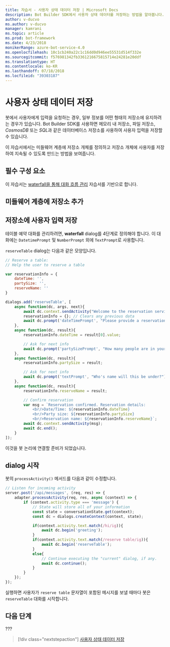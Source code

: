 ```yaml
---
title: 자습서 - 사용자 상태 데이터 저장 | Microsoft Docs
description: Bot Builder SDK에서 사용자 상태 데이터를 저장하는 방법을 알아봅니다.
author: v-ducvo
ms.author: v-ducvo
manager: kamrani
ms.topic: article
ms.prod: bot-framework
ms.date: 4/23/2018
monikerRange: azure-bot-service-4.0
ms.openlocfilehash: 10c1cb240a22c1c16dd0d946ee55531d514f332e
ms.sourcegitcommit: f576981342fb3361216675815714e24281e20ddf
ms.translationtype: HT
ms.contentlocale: ko-KR
ms.lasthandoff: 07/18/2018
ms.locfileid: "39303187"
---
```

# <a name="save-user-state-data"></a>사용자 상태 데이터 저장

봇에서 사용자에게 입력을 요청하는 경우, 일부 정보를 어떤 형태의 저장소에 유지하려는 경우가 있습니다. Bot Builder SDK를 사용하면 메모리 내 저장소, 파일 저장소, *CosmosDB* 또는 *SQL*과 같은 데이터베이스 저장소를 사용하여 사용자 입력을 저장할 수 있습니다. 

이 자습서에서는 미들웨어 계층에 저장소 개체를 정의하고 저장소 개체에 사용자를 저장하여 지속될 수 있도록 만드는 방법을 보여줍니다.

## <a name="prequisite"></a>필수 구성 요소 

이 자습서는 [waterfall을 통해 대화 흐름 관리](bot-builder-tutorial-waterfall.md) 자습서를 기반으로 합니다.

## <a name="add-storage-to-middleware-layer"></a>미들웨어 계층에 저장소 추가


## <a name="save-user-input-to-storage"></a>저장소에 사용자 입력 저장

테이블 예약 대화를 관리하려면, **waterfall** dialog를 4단계로 정의해야 합니다. 이 대화에는 `DatetimePrompt` 및 `NumberPrompt` 외에 `TextPrompt`로 사용합니다.

`reserveTable` dialog는 다음과 같은 모양입니다.

```javascript
// Reserve a table:
// Help the user to reserve a table

var reservationInfo = {
    dateTime: '',
    partySize: '',
    reserveName: ''
}

dialogs.add('reserveTable', [
    async function(dc, args, next){
        await dc.context.sendActivity("Welcome to the reservation service.");
        reservationInfo = {}; // Clears any previous data
        await dc.prompt('dateTimePrompt', "Please provide a reservation date and time.");
    },
    async function(dc, result){
        reservationInfo.dateTime = result[0].value;

        // Ask for next info
        await dc.prompt('partySizePrompt', "How many people are in your party?");
    },
    async function(dc, result){
        reservationInfo.partySize = result;

        // Ask for next info
        await dc.prompt('textPrompt', "Who's name will this be under?");
    },
    async function(dc, result){
        reservationInfo.reserveName = result;

        // Confirm reservation
        var msg = `Reservation confirmed. Reservation details: 
            <br/>Date/Time: ${reservationInfo.dateTime} 
            <br/>Party size: ${reservationInfo.partySize} 
            <br/>Reservation name: ${reservationInfo.reserveName}`;
        await dc.context.sendActivity(msg);
        await dc.end();
    }
]);

```

이것을 봇 논리에 연결할 준비가 되었습니다.

## <a name="start-the-dialog"></a>dialog 시작

봇의 `processActivity()` 메서드를 다음과 같이 수정합니다.

```javascript
// Listen for incoming activity 
server.post('/api/messages', (req, res) => {
    adapter.processActivity(req, res, async (context) => {
        if (context.activity.type === 'message') {
            // State will store all of your information 
            const state = conversationState.get(context);
            const dc = dialogs.createContext(context, state);

            if(context.activity.text.match(/hi/ig)){
                await dc.begin('greeting');
            }
            if(context.activity.text.match(/reserve table/ig)){
                await dc.begin('reserveTable');
            }
            else{
                // Continue executing the "current" dialog, if any.
                await dc.continue();
            }
        }
    });
});
```

실행하면 사용자가 `reserve table` 문자열이 포함된 메시지를 보낼 때마다 봇은 `reserveTable` 대화를 시작합니다.

## <a name="next-steps"></a>다음 단계

??? 

> [!div class="nextstepaction"]
> [사용자 상태 데이터 저장](bot-builder-tutorial-save-data.md)
